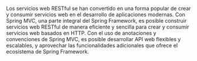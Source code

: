Los servicios web RESTful se han convertido en una forma popular de crear y consumir servicios web en el desarrollo de aplicaciones modernas. Con Spring MVC, una parte integral del Spring Framework, es posible construir servicios web RESTful de manera eficiente y sencilla para crear y consumir servicios web basados en HTTP. Con el uso de anotaciones y convenciones de Spring MVC, es posible desarrollar API web flexibles y escalables, y aprovechar las funcionalidades adicionales que ofrece el ecosistema de Spring Framework.